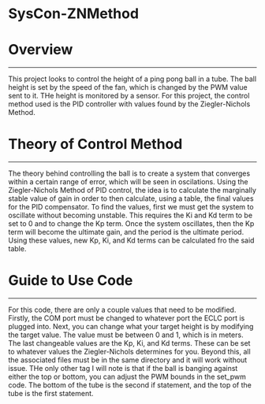# SysCon-ZNMethod

# Overview
--------------------------
This project looks to control the height of a ping pong ball in a tube. The ball height is set by the speed of the fan, which is changed by the PWM value sent to it. THe height is monitored by a sensor. For this project, the control method used is the PID controller with values found by the Ziegler-Nichols Method.

# Theory of Control Method
--------------------------
The theory behind controlling the ball is to create a system that converges within a certain range of error, which will be seen in oscilations.
Using the Ziegler-Nichols Method of PID control, the idea is to calculate the marginally stable value of gain in order to then calculate, using a table, the final values for the PID compensator. To find the values, first we must get the system to oscillate without becoming unstable. This requires the Ki and Kd term to be set to 0 and to change the Kp term. Once the system oscillates, then the Kp term will become the ultimate gain, and the period is the ultimate period. Using these values, new Kp, Ki, and Kd terms can be calculated fro the said table.

# Guide to Use Code
--------------------------
For this code, there are only a couple values that need to be modified. Firstly, the COM port must be changed to whatever port the ECLC port is plugged into. Next, you can change what your target height is by modifying the target value. The value must be between 0 and 1, which is in meters. The last changeable values are the Kp, Ki, and Kd terms. These can be set to whatever values the Ziegler-Nichols determines for you. Beyond this, all the associated files must be in the same directory and it will work without issue. THe only other tag I will note is that if the ball is banging against either the top or bottom, you can adjust the PWM bounds in the set_pwm code. The bottom of the tube is the second if statement, and the top of the tube is the first statement.
